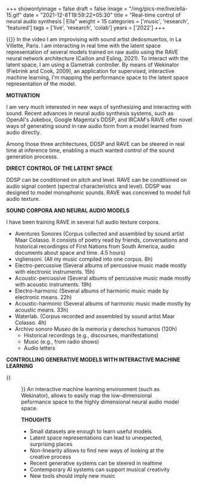+++
showonlyimage = false
draft = false
image = "/img/pics-me/live/ella-15.gif"
date = "2021-12-8T19:59:22+05:30"
title = "Real-time control of neural audio synthesis | Ella"
weight = 15
categories = ['music', 'research', 'featured']
tags = ['live', 'research', 'colab']
years = ['2022']
+++

<!--more-->

{{<youtube sGWzJ3-YuuU>}}
In the video I am improvising with sound artist dedosmuertos, in La Villette, Paris. I am interacting in real time with the latent space representation of several models trained on raw audio using the RAVE neural network architecture (Caillon and Esling, 2021). To interact with the latent space, I am using a Gametrak controller. By means of Wekinator (Fiebrink and Cook, 2009), an application for supervised, interactive machine learning, I'm mapping the performance space to the latent space representation of the model.

**MOTIVATION**

I am very much interested in new ways of synthesizing and interacting with sound. Recent advances in neural audio synthesis systems, such as OpenAI's Jukebox, Google Magenta's DDSP, and IRCAM's RAVE  offer novel ways of generating sound in raw audio form from a model learned from audio directly.

Among those three architectures, DDSP and RAVE can be steered in real time at inference time, enabling a much wanted control of the sound generation processs.

**DIRECT CONTROL OF THE LATENT SPACE**

DDSP can be conditioned on pitch and level. RAVE can be conditioned on audio signal content (spectral characteristics and level). DDSP was designed to model monophonic sounds. RAVE was conceived to model full audio texture.


**SOUND CORPORA AND NEURAL AUDIO MODELS**

I have been training RAVE in several full audio texture corpora. 

- Aventures Sonores (Corpus collected and assembled by sound artist Maar Colasso. It consists of poetry read by friends, conversations and historical recordingss of First Nations from South America, audio documents about space and time. 4.5 hours)
- vigliensoni. (All my music compiled into one corpus. 8h)
- Electro-percussive (Several albums of percussive music made mostly with electronic instruments. 15h)
- Acoustic-percussive (Several albums of percussive music made mostly with acoustic instruments. 19h)
- Electro-harmonic (Several albums of harmonic music made by electronic means. 22h)
- Acoustic-harmonic (Several albums of harmonic music made mostly by acoustic means. 33h)
- Waterlab. (Corpus recorded and assembled by sound artist Maar Colasso. 4h)
- Archivo sonoro Museo de la memoria y derechos humanos (120h)
    - Historical recordings (e.g., discourses, manifestations)
    - Music (e.g., from radio shows)
    - Audio letters 


**CONTROLLING GENERATIVE MODELS WITH INTERACTIVE MACHINE LEARNING**

{{<figure src="/img/papers/RAVE-IML-mapping.jpg" alt="CONTROLLING GENERATIVE MODELS WITH INTERACTIVE MACHINE LEARNING">}}
An interactive machine learning environment (such as Wekinator), allows to easily map the low-dimensional peformance space to the highly dimensional neural audio model space.

<!-- {{<video autoplay="0" loop="false" src="/videos" >}} -->


<!-- {{<figure src="/img/papers/" alt="Schematic of mapping hand gestures into sound corpus">}} -->

**THOUGHTS**

- Small datasets are enough to learn useful models
- Latent space representations can lead to unexpected, surprising places 
- Non-linearity allows to find new ways of looking at the creative process
- Recent generative systems can be steered in realtime 
- Contemporary AI systems can support musical creativity 
- New tools should imply new music




